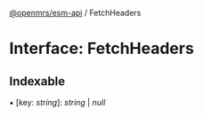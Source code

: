 [@openmrs/esm-api](../API.md) / FetchHeaders

# Interface: FetchHeaders

## Indexable

▪ [key: *string*]: *string* \| *null*
